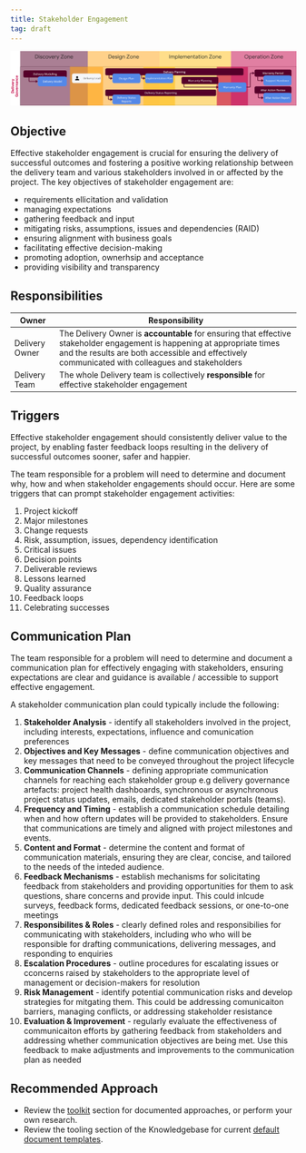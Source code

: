 ```yaml
---
title: Stakeholder Engagement
tag: draft
---
```


![Stakeholder Engagement](../delivery-governance.png)

## Objective
Effective stakeholder engagement is crucial for ensuring the delivery of successful outcomes and fostering a positive working relationship between the delivery team and various stakeholders involved in or affected by the project. The key objectives of stakeholder engagement are:

  - requirements ellicitation and validation
  - managing expectations
  - gathering feedback and input
  - mitigating risks, assumptions, issues and dependencies (RAID)
  - ensuring alignment with business goals 
  - facilitating effective decision-making
  - promoting adoption, ownerhsip and acceptance 
  - providing visibility and transparency


## Responsibilities

| Owner                 | Responsibility |
|---|---|
| Delivery Owner        | The Delivery Owner is **accountable** for ensuring that effective stakeholder engagement is happening at appropriate times and the results are both accessible and effectively communicated with colleagues and stakeholders |
| Delivery Team         | The whole Delivery team is collectively **responsible** for effective stakeholder engagement |


## Triggers

Effective stakeholder engagement should consistently deliver value to the project, by enabling faster feedback loops resulting in the delivery of successful outcomes sooner, safer and happier.

The team responsible for a problem will need to determine and document why, how and when stakeholder engagements should occur. Here are some triggers that can prompt stakeholder engagement activities:

1. Project kickoff
2. Major milestones
3. Change requests
4. Risk, assumption, issues, dependency identification 
5. Critical issues
6. Decision points 
7. Deliverable reviews
8. Lessons learned
9. Quality assurance 
10. Feedback loops 
11. Celebrating successes


## Communication Plan

The team responsible for a problem will need to determine and document a communication plan for effectively engaging with stakeholders, ensuring expectations are clear and guidance is available / accessible to support effective engagement. 

A stakeholder communication plan could typically include the following: 

1. **Stakeholder Analysis** - identify all stakeholders involved in the project, including interests, expectations, influence and comunication preferences
2. **Objectives and Key Messages** - define communication objectives and key messages that need to be conveyed throughout the project lifecycle
3. **Communication Channels** - defining appropriate communication channels for reaching each stakeholder group e.g delivery governance artefacts: project health dashboards, synchronous or asynchronous project status updates, emails, dedicated stakeholder portals (teams).
4. **Frequency and Timing** - establish a communication schedule detailing when and how oftern updates will be provided to stakeholders. Ensure that communications are timely and aligned with project milestones and events.
5. **Content and Format** - determine the content and format of communication materials, ensuring they are clear, concise, and tailored to the needs of the inteded audience.
6. **Feedback Mechanisms** - establish mechanisms for solicitating feedback from stakeholders and providing opportunities for them to ask questions, share concerns and provide input. This could inlcude surveys, feedback forms, dedicated feedback sessions, or one-to-one meetings 
7. **Responsibilites & Roles** - clearly defined roles and responsibilies for communicating with stakeholders, including who who will be responsible for drafting communications, delivering messages, and responding to enquiries 
8. **Escalation Procedures** - outline procedures for escalating issues or cconcerns raised by stakeholders to the appropriate level of management or decision-makers for resolution 
9. **Risk Management** - identify potential communication risks and develop strategies for mitgating them. This could be addressing comunicaiton barriers, managing conflicts, or addressing stakeholder resistance 
10. **Evaluation & Improvement** - regularly evaluate the effectiveness of communicaiton efforts by gathering feedback from stakeholders and addressing whether communication objectives are being met. Use this feedback to make adjustments and improvements to the communication plan as needed

## Recommended Approach

- Review the [toolkit](/Ways-of-Working/Toolkit) section for documented approaches, or perform your own research.
- Review the tooling section of the Knowledgebase for current [default document templates](https://knowledgebase.platformdev.amdigital.co.uk/Tools-and-Providers/AMPFlow-Governance/).
